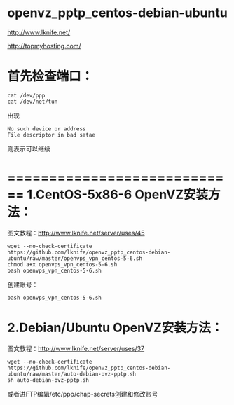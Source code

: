 openvz_pptp_centos-debian-ubuntu
============================
http://www.lknife.net/

http://topmyhosting.com/

首先检查端口：
============================

    cat /dev/ppp
    cat /dev/net/tun

出现

    No such device or address
    File descriptor in bad satae

则表示可以继续

============================
1.CentOS-5x86-6 OpenVZ安装方法：
============================
图文教程：http://www.lknife.net/server/uses/45

    wget --no-check-certificate https://github.com/lknife/openvz_pptp_centos-debian-ubuntu/raw/master/openvps_vpn_centos-5-6.sh
    chmod a+x openvps_vpn_centos-5-6.sh
    bash openvps_vpn_centos-5-6.sh

创建账号：

    bash openvps_vpn_centos-5-6.sh

2.Debian/Ubuntu OpenVZ安装方法：
============================
图文教程：http://www.lknife.net/server/uses/37

    wget --no-check-certificate https://github.com/lknife/openvz_pptp_centos-debian-ubuntu/raw/master/auto-debian-ovz-pptp.sh
    sh auto-debian-ovz-pptp.sh

或者进FTP编辑/etc/ppp/chap-secrets创建和修改账号
